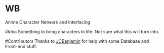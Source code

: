 # WB
Anime Character Network and Interfacing 

#Idea
Something to bring characters to life. Not sure what this will turn into.

#Contributors
Thanks to [JCBenjamin](https://github.com/JCBenjamin) for help with some Database and Front-end stuff.


